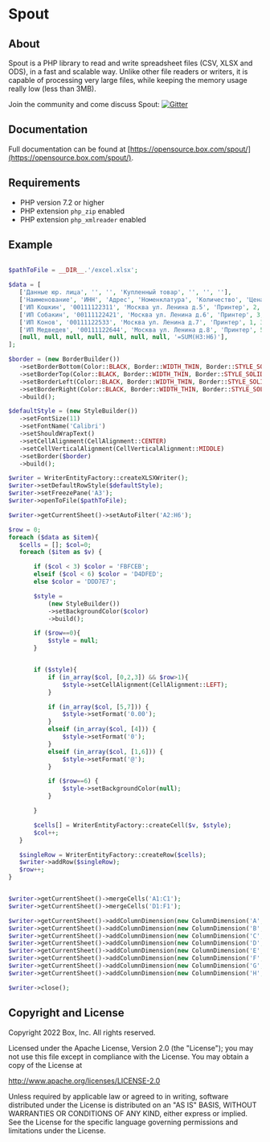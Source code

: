 # Spout

## About

Spout is a PHP library to read and write spreadsheet files (CSV, XLSX and ODS), in a fast and scalable way.
Unlike other file readers or writers, it is capable of processing very large files, while keeping the memory usage really low (less than 3MB).

Join the community and come discuss Spout: [![Gitter](https://badges.gitter.im/Join%20Chat.svg)](https://gitter.im/box/spout?utm_source=badge&utm_medium=badge&utm_campaign=pr-badge)


## Documentation

Full documentation can be found at [https://opensource.box.com/spout/](https://opensource.box.com/spout/).

## Requirements

* PHP version 7.2 or higher
* PHP extension `php_zip` enabled
* PHP extension `php_xmlreader` enabled

## Example


```php

$pathToFile = __DIR__.'/excel.xlsx';

$data = [
   ['Данные юр. лица', '', '', 'Купленный товар', '', '', ''],
   ['Наименование', 'ИНН', 'Адрес', 'Номенклатура', 'Количество', 'Цена, руб.', 'Дата оплаты', 'Сумма'],
   ['ИП Кошкин', '00111122311', 'Москва ул. Ленина д.5', 'Принтер', 2, 100, '01.01.2024', '=ROUND(E3*F3,2)'],
   ['ИП Собакин', '00111122421', 'Москва ул. Ленина д.6', 'Принтер', 3, 200, '02.01.2024', '=ROUND(E4*F4,2)'],
   ['ИП Конов', '00111122533', 'Москва ул. Ленина д.7', 'Принтер', 1, 300, '03.01.2024', '=ROUND(E5*F5,2)'],
   ['ИП Медведев', '00111122644', 'Москва ул. Ленина д.8', 'Принтер', 5, 400, '04.01.2024', '=ROUND(E6*F6,2)'],
   [null, null, null, null, null, null, null, '=SUM(H3:H6)'],
];

$border = (new BorderBuilder())
   ->setBorderBottom(Color::BLACK, Border::WIDTH_THIN, Border::STYLE_SOLID)
   ->setBorderTop(Color::BLACK, Border::WIDTH_THIN, Border::STYLE_SOLID)
   ->setBorderLeft(Color::BLACK, Border::WIDTH_THIN, Border::STYLE_SOLID)
   ->setBorderRight(Color::BLACK, Border::WIDTH_THIN, Border::STYLE_SOLID)
   ->build();

$defaultStyle = (new StyleBuilder())
   ->setFontSize(11)
   ->setFontName('Calibri')
   ->setShouldWrapText()
   ->setCellAlignment(CellAlignment::CENTER)
   ->setCellVerticalAlignment(CellVerticalAlignment::MIDDLE)
   ->setBorder($border)
   ->build();

$writer = WriterEntityFactory::createXLSXWriter();
$writer->setDefaultRowStyle($defaultStyle);
$writer->setFreezePane('A3');
$writer->openToFile($pathToFile);

$writer->getCurrentSheet()->setAutoFilter('A2:H6');

$row = 0;
foreach ($data as $item){
   $cells = []; $col=0;
   foreach ($item as $v) {

       if ($col < 3) $color = 'FBFCEB';
       elseif ($col < 6) $color = 'D4DFED';
       else $color = 'DDD7E7';

       $style =
           (new StyleBuilder())
           ->setBackgroundColor($color)
           ->build();

       if ($row==0){
           $style = null;
       }


       if ($style){
           if (in_array($col, [0,2,3]) && $row>1){
               $style->setCellAlignment(CellAlignment::LEFT);
           }

           if (in_array($col, [5,7])) {
               $style->setFormat('0.00');
           }
           elseif (in_array($col, [4])) {
               $style->setFormat('0');
           }
           elseif (in_array($col, [1,6])) {
               $style->setFormat('@');
           }

           if ($row==6) {
               $style->setBackgroundColor(null);
           }

       }

       $cells[] = WriterEntityFactory::createCell($v, $style);
       $col++;
   }

   $singleRow = WriterEntityFactory::createRow($cells);
   $writer->addRow($singleRow);
   $row++;
}


$writer->getCurrentSheet()->mergeCells('A1:C1');
$writer->getCurrentSheet()->mergeCells('D1:F1');

$writer->getCurrentSheet()->addColumnDimension(new ColumnDimension('A', 18));
$writer->getCurrentSheet()->addColumnDimension(new ColumnDimension('B', 18));
$writer->getCurrentSheet()->addColumnDimension(new ColumnDimension('C', 25));
$writer->getCurrentSheet()->addColumnDimension(new ColumnDimension('D', 18));
$writer->getCurrentSheet()->addColumnDimension(new ColumnDimension('E', 18));
$writer->getCurrentSheet()->addColumnDimension(new ColumnDimension('F', 18));
$writer->getCurrentSheet()->addColumnDimension(new ColumnDimension('G', 18));
$writer->getCurrentSheet()->addColumnDimension(new ColumnDimension('H', 18));

$writer->close();
```

## Copyright and License

Copyright 2022 Box, Inc. All rights reserved.

Licensed under the Apache License, Version 2.0 (the "License");
you may not use this file except in compliance with the License.
You may obtain a copy of the License at

   http://www.apache.org/licenses/LICENSE-2.0

Unless required by applicable law or agreed to in writing, software
distributed under the License is distributed on an "AS IS" BASIS,
WITHOUT WARRANTIES OR CONDITIONS OF ANY KIND, either express or implied.
See the License for the specific language governing permissions and
limitations under the License.
